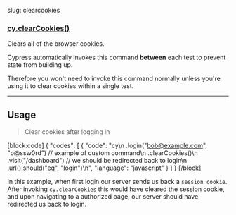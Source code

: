 slug: clearcookies

### [cy.clearCookies()](#usage)

Clears all of the browser cookies.

Cypress automatically invokes this command **between** each test to prevent state from building up.

Therefore you won't need to invoke this command normally unless you're using it to clear cookies within a single test.

***

## Usage

> Clear cookies after logging in

[block:code]
{
    "codes": [
        {
            "code": "cy\n  .login(\"bob@example.com\", \"p@ssw0rd\") // example of custom command\n  .clearCookies()\n  .visit(\"/dashboard\") // we should be redirected back to login\n  .url().should(\"eq\", \"login\")\n",
            "language": "javascript"
        }
    ]
}
[/block]

In this example, when first login our server sends us back a `session cookie`. After invoking `cy.clearCookies` this would have cleared the session cookie, and upon navigating to a authorized page, our server should have redirected us back to login.